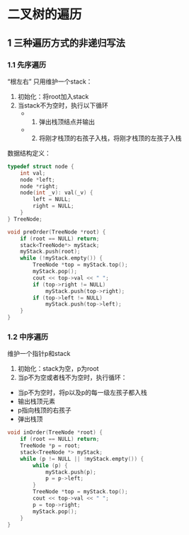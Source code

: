 # 二叉树的遍历

## 1 三种遍历方式的非递归写法

### 1.1 先序遍历
“根左右”
只用维护一个stack：

 1. 初始化：将root加入stack
 2. 当stack不为空时，执行以下循环
 	- 1. 弹出栈顶结点并输出
	- 2. 将刚才栈顶的右孩子入栈，将刚才栈顶的左孩子入栈

数据结构定义：
```C++
typedef struct node {
	int val;
	node *left;
	node *right;
	node(int _v): val(_v) {
		left = NULL;
		right = NULL;
	}
} TreeNode;
```

```C++
void preOrder(TreeNode *root) {
	if (root == NULL) return;
	stack<TreeNode*> myStack;
	myStack.push(root);
	while (!myStack.empty()) {
		TreeNode *top = myStack.top();
		myStack.pop();
		cout << top->val << " ";
		if (top->right != NULL)
			myStack.push(top->right);
		if (top->left != NULL)
			myStack.push(top->left);
	}
}
```
### 1.2 中序遍历

维护一个指针p和stack

1. 初始化：stack为空，p为root
2. 当p不为空或者栈不为空时，执行循环：
 - 当p不为空时，将p以及p的每一级左孩子都入栈
 - 输出栈顶元素
 - p指向栈顶的右孩子
 - 弹出栈顶

```C++
void inOrder(TreeNode *root) {
	if (root == NULL) return;
	TreeNode *p = root;
	stack<TreeNode *> myStack;
	while (p != NULL || !myStack.empty()) {
		while (p) {
			myStack.push(p);
			p = p->left;
		}
		TreeNode *top = myStack.top();
		cout << top->val << " ";
		p = top->right;
		myStack.pop();
	}
}
```
